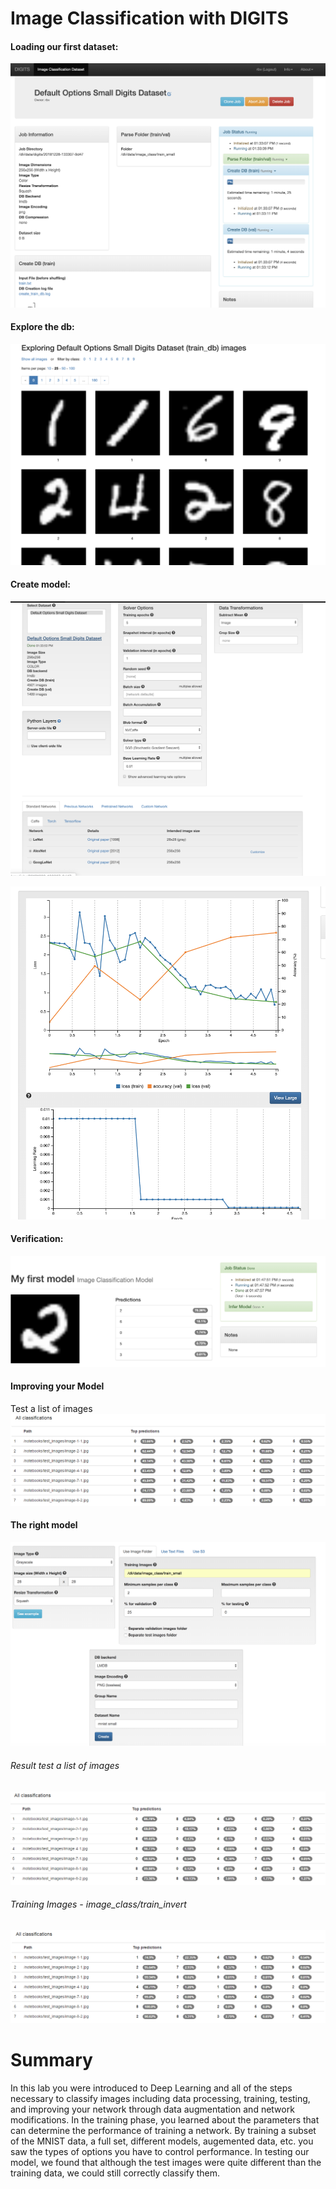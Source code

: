 # Image Classification with DIGITS

#### Loading our first dataset:

![Picture 1](./assets/1.png)

#### Explore the db:

![Picture 2](./assets/2.png)

#### Create model:

![Picture 3](./assets/3.png)

![Picture 4](./assets/4.png)

#### Verification:
![Picture 5](./assets/5.png)


#### Improving your Model

Test a list of images
![Picture 6](./assets/6.png)


#### The right model

![Picture 7](./assets/7.png)


###### Result test a list of images

![Picture 8](./assets/8.png)

###### Training Images - image_class/train_invert

![Picture 9](./assets/9.png)


# Summary

In this lab you were introduced to Deep Learning and all of the steps necessary to classify images including data processing, training, testing, and improving your network through data augmentation and network modifications. In the training phase, you learned about the parameters that can determine the performance of training a network. By training a subset of the MNIST data, a full set, different models, augemented data, etc. you saw the types of options you have to control performance. In testing our model, we found that although the test images were quite different than the training data, we could still correctly classify them.
